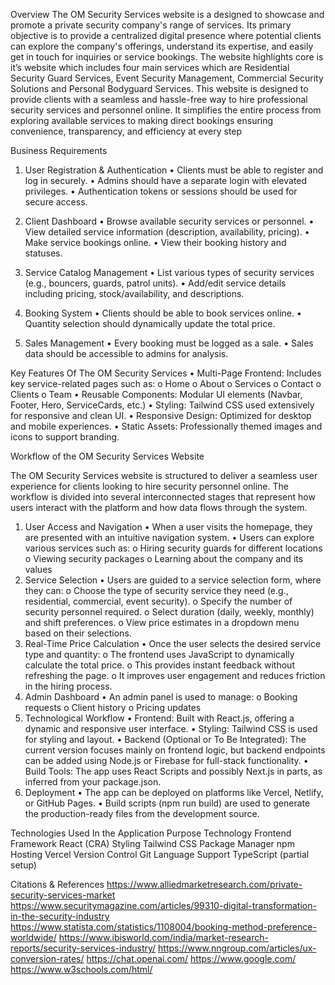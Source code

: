 Overview
The OM Security Services website is a  designed to showcase and promote a private security company's range of services. Its primary objective is to provide a centralized digital presence where potential clients can explore the company's offerings, understand its expertise, and easily get in touch for inquiries or service bookings. The website highlights core is it’s website which includes four main services which are Residential Security Guard Services, Event Security Management, Commercial Security Solutions and Personal Bodyguard Services. This website is designed to provide clients with a seamless and hassle-free way to hire professional security services and personnel online. It simplifies the entire process from exploring available services to making direct bookings ensuring convenience, transparency, and efficiency at every step 


Business Requirements

1. User Registration & Authentication
•	Clients must be able to register and log in securely.
•	Admins should have a separate login with elevated privileges.
•	Authentication tokens or sessions should be used for secure access.

 3. Client Dashboard
•	Browse available security services or personnel.
•	View detailed service information (description, availability, pricing).
•	Make service bookings online.
•	View their booking history and statuses.

5. Service Catalog Management
•	List various types of security services (e.g., bouncers, guards, patrol units).
•	Add/edit service details including pricing, stock/availability, and descriptions.

7. Booking System
•	Clients should be able to book services online.
•	Quantity selection should dynamically update the total price.

 8. Sales Management
•	Every booking must be logged as a sale.
•	Sales data should be accessible to admins for analysis.

Key Features Of The OM Security Services
•	Multi-Page Frontend: Includes key service-related pages such as:
o	Home
o	About
o	Services
o	Contact
o	Clients
o	Team
•	Reusable Components: Modular UI elements (Navbar, Footer, Hero, ServiceCards, etc.)
•	Styling: Tailwind CSS used extensively for responsive and clean UI.
•	Responsive Design: Optimized for desktop and mobile experiences.
•	Static Assets: Professionally themed images and icons to support branding.


 Workflow of the OM Security Services Website
 
The OM Security Services website is structured to deliver a seamless user experience for clients looking to hire security personnel online. The workflow is divided into several interconnected stages that represent how users interact with the platform and how data flows through the system.
1. User Access and Navigation
•	When a user visits the homepage, they are presented with an intuitive navigation system.
•	Users can explore various services such as:
o	Hiring security guards for different locations
o	Viewing security packages
o	Learning about the company and its values
2. Service Selection
•	Users are guided to a service selection form, where they can:
o	Choose the type of security service they need (e.g., residential, commercial, event security).
o	Specify the number of security personnel required.
o	Select duration (daily, weekly, monthly) and shift preferences.
o	View price estimates in a dropdown menu based on their selections.
3. Real-Time Price Calculation
•	Once the user selects the desired service type and quantity:
o	The frontend uses JavaScript to dynamically calculate the total price.
o	This provides instant feedback without refreshing the page.
o	It improves user engagement and reduces friction in the hiring process.
5. Admin Dashboard 
•	An admin panel is used to manage:
o	Booking requests
o	Client history
o	Pricing updates
6. Technological Workflow
•	Frontend: Built with React.js, offering a dynamic and responsive user interface.
•	Styling: Tailwind CSS is used for styling and layout.
•	Backend (Optional or To Be Integrated): The current version focuses mainly on frontend logic, but backend endpoints can be added using Node.js or Firebase for full-stack functionality.
•	Build Tools: The app uses React Scripts and possibly Next.js in parts, as inferred from your package.json.
7. Deployment
•	The app can be deployed on platforms like Vercel, Netlify, or GitHub Pages.
•	Build scripts (npm run build) are used to generate the production-ready files from the development source.

Technologies Used In the Application
Purpose	Technology
Frontend Framework	React (CRA)
Styling	Tailwind CSS
Package Manager	npm
Hosting	Vercel
Version Control	Git
Language Support	TypeScript (partial setup)

Citations & References
https://www.alliedmarketresearch.com/private-security-services-market
https://www.securitymagazine.com/articles/99310-digital-transformation-in-the-security-industry
https://www.statista.com/statistics/1108004/booking-method-preference-worldwide/
https://www.ibisworld.com/india/market-research-reports/security-services-industry/
https://www.nngroup.com/articles/ux-conversion-rates/
https://chat.openai.com/
https://www.google.com/
https://www.w3schools.com/html/



